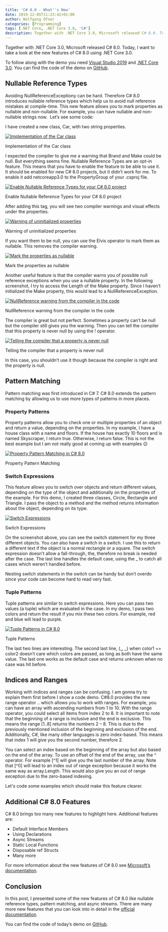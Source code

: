 ```yaml
---
title: 'C# 8.0 - What''s New'
date: 2019-12-05T11:23:42+01:00
author: Wolfgang Ofner
categories: [Programming]
tags: [.NET Core, .NET Core 3.0, 'C#']
description: Together with .NET Core 3.0, Microsoft released C# 8.0. Today, I want to take a look at the new features of C# 8.0 using .NET Core 3.0.
---
```

Together with .NET Core 3.0, Microsoft released C# 8.0. Today, I want to take a look at the new features of C# 8.0 using .NET Core 3.0.

To follow along with the demo you need <a href="https://visualstudio.microsoft.com/downloads/" target="_blank" rel="noopener noreferrer">Visual Studio 2019</a> and <a href="https://dotnet.microsoft.com/download/dotnet-core/3.0" target="_blank" rel="noopener noreferrer">.NET Core 3.0</a>. You can find the code of the demo on <a href="https://github.com/WolfgangOfner/CSharp-8.0" target="_blank" rel="noopener noreferrer">GitHub</a>.

## Nullable Reference Types

Avoiding NullReferenceExceptiony can be hard. Therefore C# 8.0 introduces nullable reference types which help us to avoid null reference mistakes at compile-time. This new feature allows you to mark properties as nullable and non-nullable. For example, you can have nullable and non-nullable strings now.  Let&#8217;s see some code:

I have created a new class, Car, with two string properties.

<div class="col-12 col-sm-10 aligncenter">
  <a href="/assets/img/posts/2019/12/Implementation-of-the-Car-class.jpg"><img loading="lazy" src="/assets/img/posts/2019/12/Implementation-of-the-Car-class.jpg" alt="Implementation of the Car class" /></a>
  
  <p>
    Implementation of the Car class
  </p>
</div>

I expected the compiler to give me a warning that Brand and Make could be null. But everything seems fine. Nullable Reference Types are an opt-in feature. This means that you have to enable the feature to be able to use it. It should be enabled for new C# 8.0 projects, but it didn&#8217;t work for me. To enable it add <TargetFramework>netcoreapp3.0</TargetFramework> to the PropertyGroup of your .csproj file.

<div class="col-12 col-sm-10 aligncenter">
  <a href="/assets/img/posts/2019/12/Enable-Nullable-Reference-Types-for-your-C-8.0-project.jpg"><img loading="lazy" src="/assets/img/posts/2019/12/Enable-Nullable-Reference-Types-for-your-C-8.0-project.jpg" alt="Enable Nullable Reference Types for your C# 8.0 project" /></a>
  
  <p>
    Enable Nullable Reference Types for your C# 8.0 project
  </p>
</div>

After adding this tag, you will see two compiler warnings and visual effects under the properties.

<div class="col-12 col-sm-10 aligncenter">
  <a href="/assets/img/posts/2019/12/Warning-of-uninitialized-properties.jpg"><img loading="lazy" src="/assets/img/posts/2019/12/Warning-of-uninitialized-properties.jpg" alt="Warning of uninitialized properties" /></a>
  
  <p>
    Warning of uninitialized properties
  </p>
</div>

If you want them to be null, you can use the Elvis operator to mark them as nullable. This removes the compiler warning.

<div class="col-12 col-sm-10 aligncenter">
  <a href="/assets/img/posts/2019/12/Mark-the-properties-as-nullable.jpg"><img loading="lazy" src="/assets/img/posts/2019/12/Mark-the-properties-as-nullable.jpg" alt="Mark the properties as nullable" /></a>
  
  <p>
    Mark the properties as nullable
  </p>
</div>

Another useful feature is that the compiler warns you of possible null reference exceptions when you use a nullable property. In the following screenshot, I try to access the Length of the Make property. Since I haven&#8217;t initialized the Make property, this would lead to a NullReferenceException.

<div class="col-12 col-sm-10 aligncenter">
  <a href="/assets/img/posts/2019/12/NullReference-warning-from-the-compiler-in-the-code.jpg"><img loading="lazy" src="/assets/img/posts/2019/12/NullReference-warning-from-the-compiler-in-the-code.jpg" alt="NullReference warning from the compiler in the code" /></a>
  
  <p>
    NullReference warning from the compiler in the code
  </p>
</div>

The compiler is great but not perfect. Sometimes a property can&#8217;t be null but the compiler still gives you the warning. Then you can tell the compiler that this property is never null by using the ! operator.

<div class="col-12 col-sm-10 aligncenter">
  <a href="/assets/img/posts/2019/12/Telling-the-compiler-that-a-property-is-never-null.jpg"><img loading="lazy" src="/assets/img/posts/2019/12/Telling-the-compiler-that-a-property-is-never-null.jpg" alt="Telling the compiler that a property is never null" /></a>
  
  <p>
    Telling the compiler that a property is never null
  </p>
</div>

In this case, you shouldn&#8217;t use it though because the compiler is right and the property is null.

## Pattern Matching

Pattern matching was first introduced in C# 7. C# 8.0 extends the pattern matching by allowing us to use more types of patterns in more places.

### Property Patterns

Property patterns allow you to check one or multiple properties of an object and return a value, depending on the properties. In my example, I have a house class with a name and floors. If the house has exactly 10 floors and is named Skyscraper, I return true. Otherwise, I return false. This is not the best example but I am not really good at coming up with examples 😉

<div class="col-12 col-sm-10 aligncenter">
  <a href="/assets/img/posts/2019/12/Property-Pattern-Matching.jpg"><img loading="lazy" src="/assets/img/posts/2019/12/Property-Pattern-Matching.jpg" alt="Property Pattern Matching in C# 8.0" /></a>
  
  <p>
    Property Pattern Matching
  </p>
</div>

### Switch Expressions

This feature allows you to switch over objects and return different values, depending on the type of the object and additionally on the properties of the example. For this demo, I created three classes, Circle, Rectangle and Triangle. I pass the object to a method and the method returns information about the object, depending on its type.

<div class="col-12 col-sm-10 aligncenter">
  <a href="/assets/img/posts/2019/12/Switch-Expressions.jpg"><img loading="lazy" src="/assets/img/posts/2019/12/Switch-Expressions.jpg" alt="Switch Expressions" /></a>
  
  <p>
    Switch Expressions
  </p>
</div>

On the screenshot above, you can see the switch statement for my three different objects. You can also have a switch in a switch. I use this to return a different text if the object is a normal rectangle or a square. The switch expression doesn&#8217;t allow a fall-through, the, therefore no break is needed after the case. The last line handles the default case, using the _ to catch all cases which weren&#8217;t handled before.

Nesting switch statements in the switch can be handy but don&#8217;t overdo since your code can become hard to read very fast.

### Tuple Patterns

Tuple patterns are similar to switch expressions. Here you can pass two values (a tuple) which are evaluated in the case. In my demo, I pass two colors and return the result if you mix these two colors. For example, red and blue will lead to purple.

<div class="col-12 col-sm-10 aligncenter">
  <a href="/assets/img/posts/2019/12/Tuple-Patterns.jpg"><img loading="lazy" src="/assets/img/posts/2019/12/Tuple-Patterns.jpg" alt="Tuple Patterns in C# 8.0" /></a>
  
  <p>
    Tuple Patterns
  </p>
</div>

The last two lines are interesting. The second last line, (\_, \_) when color1 == color2 doesn&#8217;t care which colors are passed, as long as both have the same value. The last one works as the default case and returns unknown when no case was hit before.

## Indices and Ranges

Working with indices and ranges can be confusing. I am gonna try to explain them first before I show a code demo. C#8.0 provides the new range operator .. which allows you to work with ranges. For example, you can have an array with ascending numbers from 1 to 10. With the range operator, you could select all items from index 2 to 8. It is important to note that the beginning of a range is inclusive and the end is exclusive. This means the range [1..8] returns the numbers 2 &#8211; 8. This is due to the previously mentioned inclusion of the beginning and exclusion of the end. Additionally, C#, like many other languages is zero index-based. This means that index 1 will give you the second number, therefore 2.

You can select an index based on the beginning of the array but also based on the end of the array. To use an offset of the end of the array, use the ^ operator. For example [^1] will give you the last number of the array. Note that [^0] will lead to an index out of range exception because it works the same way as array.Length. This would also give you an out of range exception due to the zero-based indexing.

Let's code some examples which should make this feature clearer.

## Additional C# 8.0 Features

C# 8.0 brings too many new features to highlight here. Additional features are:

  * Default Interface Members
  * Using Declarations
  * Async Streams
  * Static Local Functions
  * Disposable ref Structs
  * Many more

For more information about the new features of C# 8.0 see <a href="https://docs.microsoft.com/en-us/dotnet/csharp/whats-new/csharp-8" target="_blank" rel="noopener noreferrer">Microsoft&#8217;s documentation</a>.

## Conclusion

In this post, I presented some of the new features of C# 8.0 like nullable reference types, pattern matching, and async streams. There are many more new features that you can look into in detail in the <a href="https://docs.microsoft.com/en-us/dotnet/csharp/whats-new/csharp-8" target="_blank" rel="noopener noreferrer">official documentation</a>.

You can find the code of today&#8217;s demo on <a href="https://github.com/WolfgangOfner/CSharp-8.0" target="_blank" rel="noopener noreferrer">GitHub</a>.